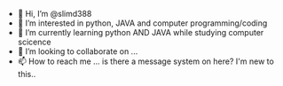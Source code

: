 - 👋 Hi, I’m @slimd388
- 👀 I’m interested in python, JAVA and computer programming/coding
- 🌱 I’m currently learning python AND JAVA while studying computer scicence
- 💞️ I’m looking to collaborate on ...
- 📫 How to reach me ... is there a message system on here? I'm new to this..

<!---
slimd388/slimd388 is a ✨ special ✨ repository because its `README.md` (this file) appears on your GitHub profile.
You can click the Preview link to take a look at your changes.
--->
